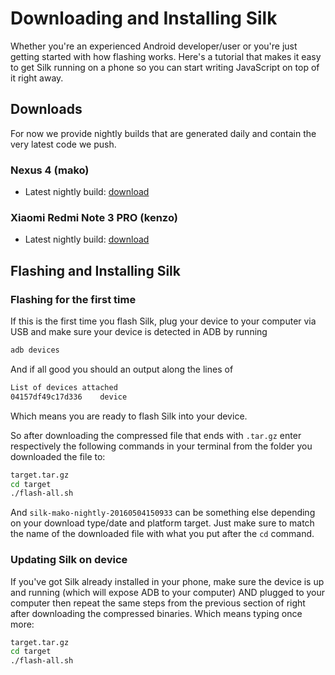 # Downloading and Installing Silk

Whether you're an experienced Android developer/user or you're just getting started with how flashing works. Here's a tutorial that makes it easy to get Silk running on a phone so you can start writing JavaScript on top of it right away.

## Downloads

For now we provide nightly builds that are generated daily and contain the very latest code we push.

### Nexus 4 (mako)

- Latest nightly build: [download](https://d2xr8z98rg6hpy.cloudfront.net/commit/mako/linux/master/target.tar.gz)

### Xiaomi Redmi Note 3 PRO (kenzo)

- Latest nightly build: [download](https://d2xr8z98rg6hpy.cloudfront.net/commit/kenzo/linux/master/target.tar.gz)

## Flashing and Installing Silk

### Flashing for the first time

If this is the first time you flash Silk, plug your device to your computer via USB and make sure your device is detected in ADB by running

```bash
adb devices
```

And if all good you should an output along the lines of

```bash
List of devices attached
04157df49c17d336    device
```

Which means you are ready to flash Silk into your device.

So after downloading the compressed file that ends with `.tar.gz` enter respectively the following commands in your terminal from the folder you downloaded the file to:

```bash
target.tar.gz
cd target
./flash-all.sh
```

And `silk-mako-nightly-20160504150933` can be something else depending on your download type/date and platform target. Just make sure to match the name of the downloaded file with what you put after the `cd` command.

### Updating Silk on device

If you've got Silk already installed in your phone, make sure the device is up and running (which will expose ADB to your computer) AND plugged to your computer then repeat the same steps from the previous section of right after downloading the compressed binaries. Which means typing once more:

```bash
target.tar.gz
cd target
./flash-all.sh
```

